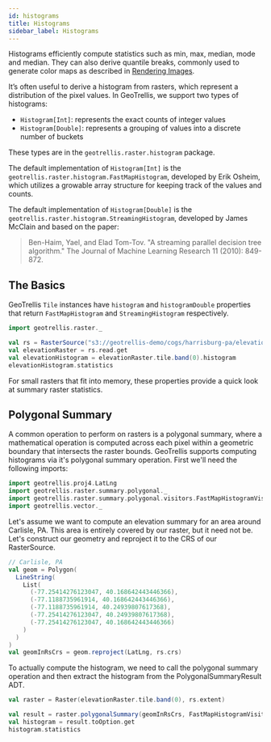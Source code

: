 ```yaml
---
id: histograms 
title: Histograms 
sidebar_label: Histograms 
---
```


Histograms efficiently compute statistics such as min, max, median, mode and median. They can also derive quantile breaks, commonly used to generate color maps as described in [Rendering Images](rendering-images.md#via-histogram).

It’s often useful to derive a histogram from rasters, which represent a distribution of the pixel values. In GeoTrellis, we support two types of histograms:

- `Histogram[Int]`: represents the exact counts of integer values
- `Histogram[Double]`: represents a grouping of values into a discrete number of buckets

These types are in the `geotrellis.raster.histogram` package.

The default implementation of `Histogram[Int]` is the `geotrellis.raster.histogram.FastMapHistogram`, developed by Erik Osheim, which utilizes a growable array structure for keeping track of the values and counts.

The default implementation of `Histogram[Double]` is the `geotrellis.raster.histogram.StreamingHistogram`, developed by James McClain and based on the paper:

> Ben-Haim, Yael, and Elad Tom-Tov. "A streaming parallel decision tree algorithm."  The Journal of Machine Learning Research 11 (2010): 849-872.

## The Basics

GeoTrellis `Tile` instances have `histogram` and `histogramDouble` properties that return `FastMapHistogram` and `StreamingHistogram` respectively.

```scala mdoc
import geotrellis.raster._

val rs = RasterSource("s3://geotrellis-demo/cogs/harrisburg-pa/elevation.tif")
val elevationRaster = rs.read.get
val elevationHistogram = elevationRaster.tile.band(0).histogram
elevationHistogram.statistics
```

For small rasters that fit into memory, these properties provide a quick look at summary raster statistics.

## Polygonal Summary

A common operation to perform on rasters is a polygonal summary, where a mathematical operation is computed across each pixel within a geometric boundary that intersects the raster bounds. GeoTrellis supports computing histograms via it's polygonal summary operation. First we'll need the following imports:

```scala mdoc
import geotrellis.proj4.LatLng
import geotrellis.raster.summary.polygonal._
import geotrellis.raster.summary.polygonal.visitors.FastMapHistogramVisitor
import geotrellis.vector._
```

Let's assume we want to compute an elevation summary for an area around Carlisle, PA. This area is entirely covered by our raster, but it need not be. Let's construct our geometry and reproject it to the CRS of our RasterSource.

```scala mdoc
// Carlisle, PA
val geom = Polygon(
  LineString(
    List(
      (-77.25414276123047, 40.168642443446366),
      (-77.1188735961914, 40.168642443446366),
      (-77.1188735961914, 40.24939807617368),
      (-77.25414276123047, 40.24939807617368),
      (-77.25414276123047, 40.168642443446366)
    )
  )
)
val geomInRsCrs = geom.reproject(LatLng, rs.crs)
```

To actually compute the histogram, we need to call the polygonal summary operation and then extract the histogram from the PolygonalSummaryResult ADT.

```scala mdoc:silent
val raster = Raster(elevationRaster.tile.band(0), rs.extent)
```

```scala mdoc
val result = raster.polygonalSummary(geomInRsCrs, FastMapHistogramVisitor)
val histogram = result.toOption.get
histogram.statistics
```
